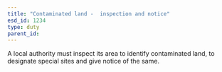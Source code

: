 ```yaml
---
title: "Contaminated land -  inspection and notice"
esd_id: 1234
type: duty
parent_id:  
---
```


A local authority must inspect its area to identify contaminated land, to designate special sites and give notice of the same.

